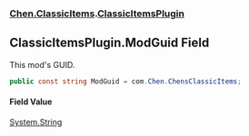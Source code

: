 
### [Chen.ClassicItems](./Chen-ClassicItems 'Chen.ClassicItems').[ClassicItemsPlugin](./Chen-ClassicItems-ClassicItemsPlugin 'Chen.ClassicItems.ClassicItemsPlugin')

## ClassicItemsPlugin.ModGuid Field
This mod's GUID.  
```csharp
public const string ModGuid = com.Chen.ChensClassicItems;
```

#### Field Value
[System.String](https://docs.microsoft.com/en-us/dotnet/api/System.String 'System.String')  
